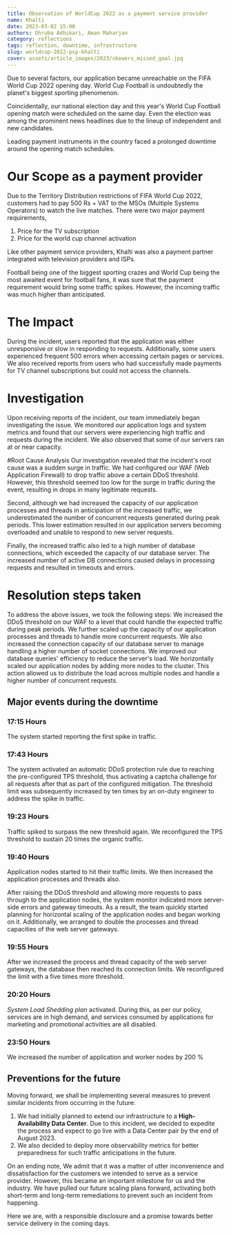 ```yaml
---
title: Observation of WorldCup 2022 as a payment service provider 
name: Khalti
date: 2023-03-02 15:00
authors: Dhruba Adhikari, Aman Maharjan
category: reflections
tags: reflection, downtime, infrastructure
slug: worldcup-2022-psp-khalti
cover: assets/article_images/2023/skewers_missed_goal.jpg
---
```


Due to several factors, our application became unreachable on the FIFA World Cup 2022 opening day. World Cup Football is undoubtedly the planet's biggest sporting phenomenon. 


Coincidentally, our national election day and this year's World Cup Football opening match were scheduled on the same day. Even the election was among the prominent news headlines due to the lineup of independent and new candidates.


Leading payment instruments in the country faced a prolonged downtime around the opening match schedules. 


# Our Scope as a payment provider
Due to the Territory Distribution restrictions of FIFA World Cup 2022, customers had to pay 500 Rs + VAT to the MSOs (Multiple Systems Operators) to watch the live matches. There were two major payment requirements, 

1. Price for the TV subscription
2. Price for the world cup channel activation


Like other payment service providers, Khalti was also a payment partner integrated with television providers and ISPs. 


Football being one of the biggest sporting crazes and World Cup being the most awaited event for football fans, it was sure that the payment requirement would bring some traffic spikes. However, the incoming traffic was much higher than anticipated.  


# The Impact
During the incident, users reported that the application was either unresponsive or slow in responding to requests. Additionally, some users experienced frequent 500 errors when accessing certain pages or services. We also received reports from users who had successfully made payments for TV channel subscriptions but could not access the channels.

# Investigation
Upon receiving reports of the incident, our team immediately began investigating the issue. We monitored our application logs and system metrics and found that our servers were experiencing high traffic and requests during the incident. We also observed that some of our servers ran at or near capacity.

#Root Cause Analysis
Our investigation revealed that the incident's root cause was a sudden surge in traffic. We had configured our WAF (Web Application Firewall) to drop traffic above a certain DDoS threshold. However, this threshold seemed too low for the surge in traffic during the event, resulting in drops in many legitimate requests.

Second, although we had increased the capacity of our application processes and threads in anticipation of the increased traffic, we underestimated the number of concurrent requests generated during peak periods. This lower estimation resulted in our application servers becoming overloaded and unable to respond to new server requests.

Finally, the increased traffic also led to a high number of database connections, which exceeded the capacity of our database server. The increased number of active DB connections caused delays in processing requests and resulted in timeouts and errors.

# Resolution steps taken
To address the above issues, we took the following steps:
We increased the DDoS threshold on our WAF to a level that could handle the expected traffic during peak periods.
We further scaled up the capacity of our application processes and threads to handle more concurrent requests.
We also increased the connection capacity of our database server to manage handling a higher number of socket connections. We improved our database queries' efficiency to reduce the server's load.
We horizontally scaled our application nodes by adding more nodes to the cluster. This action allowed us to distribute the load across multiple nodes and handle a higher number of concurrent requests.

## Major events during the downtime


### 17:15 Hours
The system started reporting the first spike in traffic.


### 17:43 Hours
The system activated an automatic DDoS protection rule due to reaching the pre-configured TPS threshold, thus activating a captcha challenge for all requests after that as part of the configured mitigation. The threshold limit was subsequently increased by ten times by an on-duty engineer to address the spike in traffic.

### 19:23 Hours
Traffic spiked to surpass the new threshold again. We reconfigured the TPS threshold to sustain 20 times the organic traffic.


### 19:40 Hours
Application nodes started to hit their traffic limits. We then increased the application processes and threads also. 


After raising the DDoS threshold and allowing more requests to pass through to the application nodes, the system monitor indicated more server-side errors and gateway timeouts. As a result, the team quickly started planning for horizontal scaling of the application nodes and began working on it. Additionally, we arranged to double the processes and thread capacities of the web server gateways.


### 19:55 Hours
After we increased the process and thread capacity of the web server gateways, the database then reached its connection limits. We reconfigured the limit with a five times more threshold.


### 20:20 Hours
*System Load Shedding plan* activated. 
During this, as per our policy, services are in high demand, and services consumed by applications for marketing and promotional activities are all disabled.


### 23:50 Hours
We increased the number of application and worker nodes by 200 %

## Preventions for the future
Moving forward, we shall be implementing several measures to prevent similar incidents from occurring in the future:

1. We had initially planned to extend our infrastructure to a __High-Availability Data Center__. Due to this incident, we decided to expedite the process and expect to go live with a Data Center pair by the end of August 2023.
2. We also decided to deploy more observability metrics for better preparedness for such traffic anticipations in the future.


On an ending note,
We admit that it was a matter of utter inconvenience and dissatisfaction for the customers we intended to serve as a service provider. However, this became an important milestone for us and the industry. We have pulled our future scaling plans forward, activating both short-term and long-term remediations to prevent such an incident from happening. 


Here we are, with a responsible disclosure and a promise towards better service delivery in the coming days. 

